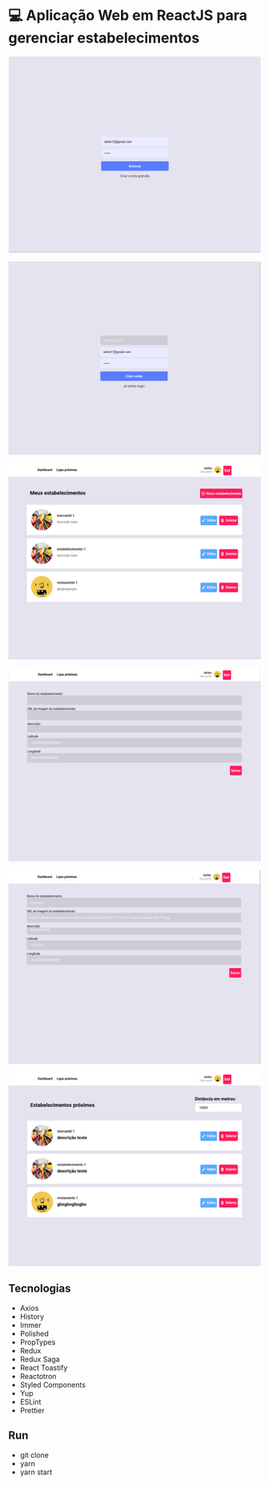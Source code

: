 # :computer: Aplicação Web em ReactJS para gerenciar estabelecimentos

![Cena 01](image-01.png)

![Cena 01](image-02.png)

![Cena 01](image-03.png)

![Cena 01](image-04.png)

![Cena 01](image-05.png)

![Cena 01](image-06.png)

## Tecnologias

- Axios
- History
- Immer
- Polished
- PropTypes
- Redux
- Redux Saga
- React Toastify
- Reactotron
- Styled Components
- Yup
- ESLint
- Prettier

## Run

- git clone
 - yarn
 - yarn start
